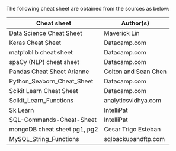 The following cheat sheet are obtained from the sources as below:

| Cheat sheet | Author(s) |
|-------------|------------|
| Data Science Cheat Sheet | Maverick Lin |
| Keras Cheat Sheet | Datacamp.com |
| matploblib cheat sheet | Datacamp.com |
| spaCy (NLP) cheat sheet | Datacamp.com |
| Pandas Cheat Sheet	Arianne | Colton and Sean Chen |
| Python_Seaborn_Cheat_Sheet | Datacamp.com |
| Scikit Learn Cheat Sheet | Datacamp.com |
| Scikit_Learn_Functions | analyticsvidhya.com |
| Sk Learn | IntelliPat |
| SQL-Commands-Cheat-Sheet | IntelliPat |
| mongoDB cheat sheet pg1, pg2 | Cesar Trigo Esteban |
| MySQL_String_Functions | sqlbackupandftp.com |
